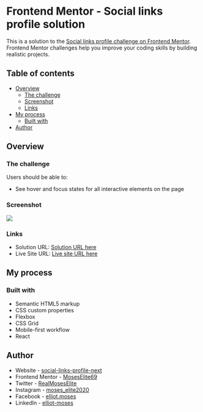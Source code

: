 # Frontend Mentor - Social links profile solution

This is a solution to the [Social links profile challenge on Frontend Mentor](https://www.frontendmentor.io/challenges/social-links-profile-UG32l9m6dQ). Frontend Mentor challenges help you improve your coding skills by building realistic projects.

## Table of contents

- [Overview](#overview)
  - [The challenge](#the-challenge)
  - [Screenshot](#screenshot)
  - [Links](#links)
- [My process](#my-process)
  - [Built with](#built-with)
- [Author](#author)

## Overview

### The challenge

Users should be able to:

- See hover and focus states for all interactive elements on the page

### Screenshot

![](./public/screenshot.png)

### Links

- Solution URL: [Solution URL here](https://github.com/MosesElite69/interactive-rating-component-react)
- Live Site URL: [Live site URL here]()

## My process

### Built with

- Semantic HTML5 markup
- CSS custom properties
- Flexbox
- CSS Grid
- Mobile-first workflow
- React

## Author

- Website - [social-links-profile-next]()
- Frontend Mentor - [MosesElite69](https://www.frontendmentor.io/profile/MosesElite69)
- Twitter - [RealMosesElite](https://twitter.com/RealMosesElite)
- Instagram - [moses_elite2020](https://www.instagram.com/moses_elite2020)
- Facebook - [elliot.moses](https://www.facebook.com/elliot.moses.568)
- LinkedIn - [elliot-moses](https://www.linkedin.com/in/elliot-moses-17a444296/)
